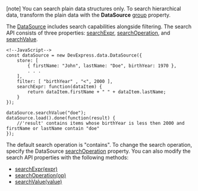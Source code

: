 [note] You can search plain data structures only. To search hierarchical data, transform the plain data with the **DataSource** [group](/api-reference/30%20Data%20Layer/DataSource/1%20Configuration/group.md '/Documentation/ApiReference/Data_Layer/DataSource/Configuration/#group') property.

The [DataSource](/api-reference/30%20Data%20Layer/DataSource '/Documentation/ApiReference/Data_Layer/DataSource/') includes search capabilities alongside filtering. The search API consists of three properties: [searchExpr](/api-reference/30%20Data%20Layer/DataSource/1%20Configuration/searchExpr.md '/Documentation/ApiReference/Data_Layer/DataSource/Configuration/#searchExpr'), [searchOperation](/api-reference/30%20Data%20Layer/DataSource/1%20Configuration/searchOperation.md '/Documentation/ApiReference/Data_Layer/DataSource/Configuration/#searchOperation'), and [searchValue](/api-reference/30%20Data%20Layer/DataSource/1%20Configuration/searchValue.md '/Documentation/ApiReference/Data_Layer/DataSource/Configuration/#searchValue').

    <!--JavaScript-->
    const dataSource = new DevExpress.data.DataSource({
        store: [
            { firstName: "John", lastName: "Doe", birthYear: 1970 },
            . . .
        ],
        filter: [ "birthYear" , "<", 2000 ],
        searchExpr: function(dataItem) {
            return dataItem.firstName + " " + dataItem.lastName;
        }
    });

    dataSource.searchValue("doe");
    dataSource.load().done(function(result) {
        //'result' contains items whose birthYear is less then 2000 and firstName or lastName contain "doe"
    });

The default search operation is "contains". To change the search operation, specify the DataSource [searchOperation](/api-reference/30%20Data%20Layer/DataSource/1%20Configuration/searchOperation.md '/Documentation/ApiReference/Data_Layer/DataSource/Configuration/#searchOperation') property. You can also modify the search API properties with the following methods: 

- [searchExpr(expr)](/api-reference/30%20Data%20Layer/DataSource/3%20Methods/searchExpr(expr).md '/Documentation/ApiReference/Data_Layer/DataSource/Methods/#searchExprexpr')
- [searchOperation(op)](/api-reference/30%20Data%20Layer/DataSource/3%20Methods/searchOperation(op).md '/Documentation/ApiReference/Data_Layer/DataSource/Methods/#searchOperationop')
- [searchValue(value)](/api-reference/30%20Data%20Layer/DataSource/3%20Methods/searchValue(value).md '/Documentation/ApiReference/Data_Layer/DataSource/Methods/#searchValuevalue')
